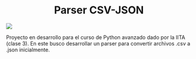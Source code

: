 <h1 align="center"> Parser CSV-JSON</h1>
<p align="left">
   <img src="https://img.shields.io/badge/STATUS-EN%20DESAROLLO-green">
</p>
<p>Proyecto en desarrollo para el curso de Python avanzado dado por la IITA (clase 3). En este busco desarrollar un parser para convertir archivos .csv a .json inicialmente.</p>
